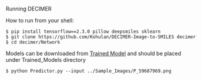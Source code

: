 Running DECIMER

How to run from your shell:

   
    $ pip install tensorflow==2.3.0 pillow deepsmiles sklearn
    $ git clone https://github.com/Kohulan/DECIMER-Image-to-SMILES decimer
    $ cd decimer/Network

Models can be downloaded from [Trained Model](https://storage.googleapis.com/decimer_weights/Trained_Models.zip) and should be placed under Trained_Models directory

    
    $ python Predictor.py --input ../Sample_Images/P_59687969.png
    
